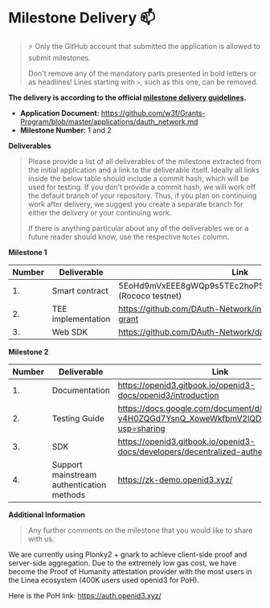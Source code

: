 # Milestone Delivery :mailbox:

> ⚡ Only the GitHub account that submitted the application is allowed to submit milestones. 
> 
> Don't remove any of the mandatory parts presented in bold letters or as headlines! Lines starting with `>`, such as this one, can be removed.

**The delivery is according to the official [milestone delivery guidelines](https://github.com/w3f/Grants-Program/blob/master/docs/Support%20Docs/milestone-deliverables-guidelines.md).**  

* **Application Document:** https://github.com/w3f/Grants-Program/blob/master/applications/dauth_network.md
* **Milestone Number:** 1 and 2


**Deliverables**
> Please provide a list of all deliverables of the milestone extracted from the initial application and a link to the deliverable itself. Ideally all links inside the below table should include a commit hash, which will be used for testing. If you don't provide a commit hash, we will work off the default branch of your repository. Thus, if you plan on continuing work after delivery, we suggest you create a separate branch for either the delivery or your continuing work. 
> 
> If there is anything particular about any of the deliverables we or a future reader should know, use the respective `Notes` column.

**Milestone 1**

| Number | Deliverable | Link | Notes |
| ------------- | ------------- | ------------- |------------- |
| 1. | Smart contract |  5EoHd9mVxEEE8gWQp9s5TEc2hoP57W7QBcRvXQTafsutrED6 (Rococo testnet) | ...| 
| 2.  | TEE implementation | https://github.com/DAuth-Network/instant-proof/tree/polka-grant | ...| 
| 3.  | Web SDK | https://github.com/DAuth-Network/dauth.git | ...| 

**Milestone 2**

| Number | Deliverable | Link | Notes |
| ------------- | ------------- | ------------- |------------- |
| 1. | Documentation | https://openid3.gitbook.io/openid3-docs/openid3/introduction | ...| 
| 2.  | Testing Guide | https://docs.google.com/document/d/1DiI4KGjeBw3-y4H0ZQGd7YsnQ_XoweWkfbmV2lQD66Q/edit?usp=sharing | ...| 
| 3.  | SDK |  https://openid3.gitbook.io/openid3-docs/developers/decentralized-authentication-sdk | ...| 
| 4.  |  Support mainstream authentication methods | https://zk-demo.openid3.xyz/ | ...| 


**Additional Information**
> Any further comments on the milestone that you would like to share with us.

We are currently using Plonky2 + gnark to achieve client-side proof and server-side aggregation. Due to the extremely low gas cost, we have become the Proof of Humanity attestation provider with the most users in the Linea ecosystem (400K users used openid3 for PoH).

Here is the PoH link: https://auth.openid3.xyz/